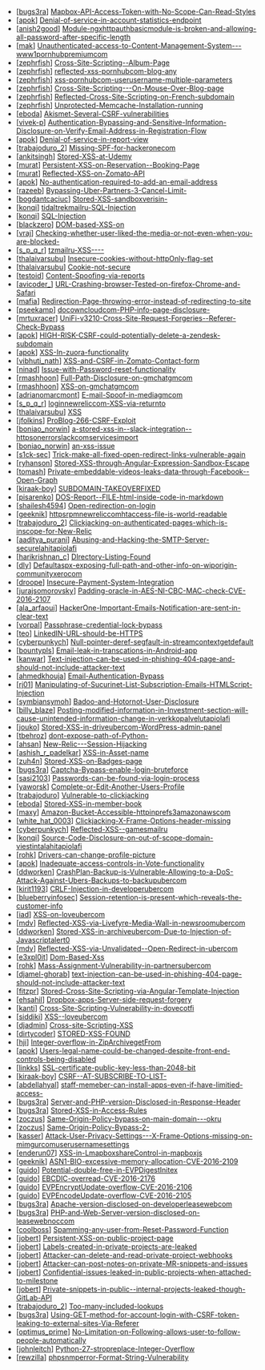* [[bugs3ra](https://hackerone.com/bugs3ra)] [Mapbox-API-Access-Token-with-No-Scope-Can-Read-Styles](https://hackerone.com/reports/122050)
* [[apok](https://hackerone.com/apok)] [Denial-of-service-in-account-statistics-endpoint](https://hackerone.com/reports/136221)
* [[anish2good](https://hackerone.com/anish2good)] [Module-ngxhttpauthbasicmodule-is-broken-and-allowing-all-password-after-specific-length](https://hackerone.com/reports/141239)
* [[mak](https://hackerone.com/mak)] [Unauthenticated-access-to-Content-Management-System---www1pornhubpremiumcom](https://hackerone.com/reports/72735)
* [[zephrfish](https://hackerone.com/zephrfish)] [Cross-Site-Scripting--Album-Page](https://hackerone.com/reports/82929)
* [[zephrfish](https://hackerone.com/zephrfish)] [reflected-xss-pornhubcom-blog-any](https://hackerone.com/reports/83566)
* [[zephrfish](https://hackerone.com/zephrfish)] [xss-pornhubcom-userusername-multiple-parameters](https://hackerone.com/reports/100550)
* [[zephrfish](https://hackerone.com/zephrfish)] [Cross-Site-Scripting---On-Mouse-Over-Blog-page](https://hackerone.com/reports/100552)
* [[zephrfish](https://hackerone.com/zephrfish)] [Reflected-Cross-Site-Scripting-on-French-subdomain](https://hackerone.com/reports/101108)
* [[zephrfish](https://hackerone.com/zephrfish)] [Unprotected-Memcache-Installation-running](https://hackerone.com/reports/119871)
* [[eboda](https://hackerone.com/eboda)] [Akismet-Several-CSRF-vulnerabilities](https://hackerone.com/reports/131108)
* [[vivek-p](https://hackerone.com/vivek-p)] [Authentication-Bypassing-and-Sensitive-Information-Disclosure-on-Verify-Email-Address-in-Registration-Flow](https://hackerone.com/reports/124151)
* [[apok](https://hackerone.com/apok)] [Denial-of-service-in-report-view](https://hackerone.com/reports/140720)
* [[trabajoduro_2](https://hackerone.com/trabajoduro_2)] [Missing-SPF-for-hackeronecom](https://hackerone.com/reports/131722)
* [[ankitsingh](https://hackerone.com/ankitsingh)] [Stored-XSS-at-Udemy](https://hackerone.com/reports/132602)
* [[murat](https://hackerone.com/murat)] [Persistent-XSS-on-Reservation--Booking-Page](https://hackerone.com/reports/123005)
* [[murat](https://hackerone.com/murat)] [Reflected-XSS-on-Zomato-API](https://hackerone.com/reports/125762)
* [[apok](https://hackerone.com/apok)] [No-authentication-required-to-add-an-email-address](https://hackerone.com/reports/139965)
* [[razeeb](https://hackerone.com/razeeb)] [Bypassing-Uber-Partners-3-Cancel-Limit-](https://hackerone.com/reports/125218)
* [[bogdantcaciuc](https://hackerone.com/bogdantcaciuc)] [Stored-XSS-sandboxverisin-](https://hackerone.com/reports/137127)
* [[konqi](https://hackerone.com/konqi)] [tidaltrekmailru-SQL-Injection](https://hackerone.com/reports/140899)
* [[konqi](https://hackerone.com/konqi)] [SQL-Injection](https://hackerone.com/reports/137956)
* [[blackzero](https://hackerone.com/blackzero)] [DOM-based-XSS-on](https://hackerone.com/reports/139875)
* [[vraj](https://hackerone.com/vraj)] [Checking-whether-user-liked-the-media-or-not-even-when-you-are-blocked-](https://hackerone.com/reports/111417)
* [[s_p_q_r](https://hackerone.com/s_p_q_r)] [tzmailru-XSS----](https://hackerone.com/reports/100500)
* [[thalaivarsubu](https://hackerone.com/thalaivarsubu)] [Insecure-cookies-without-httpOnly-flag-set](https://hackerone.com/reports/140760)
* [[thalaivarsubu](https://hackerone.com/thalaivarsubu)] [Cookie-not-secure](https://hackerone.com/reports/140742)
* [[testoid](https://hackerone.com/testoid)] [Content-Spoofing-via-reports](https://hackerone.com/reports/32137)
* [[avicoder_](https://hackerone.com/avicoder_)] [URL-Crashing-browser-Tested-on-firefox-Chrome-and-Safari](https://hackerone.com/reports/39139)
* [[mafia](https://hackerone.com/mafia)] [Redirection-Page-throwing-error-instead-of-redirecting-to-site](https://hackerone.com/reports/67929)
* [[pseekamp](https://hackerone.com/pseekamp)] [docowncloudcom-PHP-info-page-disclosure-](https://hackerone.com/reports/134216)
* [[mrtuxracer](https://hackerone.com/mrtuxracer)] [UniFi-v3210-Cross-Site-Request-Forgeries--Referer-Check-Bypass](https://hackerone.com/reports/52635)
* [[apok](https://hackerone.com/apok)] [HIGH-RISK-CSRF-could-potentially-delete-a-zendesk-subdomain](https://hackerone.com/reports/132049)
* [[apok](https://hackerone.com/apok)] [XSS-In-zuora-functionality](https://hackerone.com/reports/134434)
* [[vibhuti_nath](https://hackerone.com/vibhuti_nath)] [XSS-and-CSRF-in-Zomato-Contact-form](https://hackerone.com/reports/115248)
* [[ninad](https://hackerone.com/ninad)] [Issue-with-Password-reset-functionality](https://hackerone.com/reports/92251)
* [[rmashhoon](https://hackerone.com/rmashhoon)] [Full-Path-Disclosure-on-gmchatgmcom](https://hackerone.com/reports/111999)
* [[rmashhoon](https://hackerone.com/rmashhoon)] [XSS-on-gmchatgmcom](https://hackerone.com/reports/112001)
* [[adrianomarcmont](https://hackerone.com/adrianomarcmont)] [E-mail-Spoof-in-mediagmcom](https://hackerone.com/reports/116432)
* [[s_p_q_r](https://hackerone.com/s_p_q_r)] [loginnewreliccom-XSS-via-returnto](https://hackerone.com/reports/115860)
* [[thalaivarsubu](https://hackerone.com/thalaivarsubu)] [XSS](https://hackerone.com/reports/111131)
* [[jfolkins](https://hackerone.com/jfolkins)] [ProBlog-266-CSRF-Exploit](https://hackerone.com/reports/133847)
* [[boniao_norwin](https://hackerone.com/boniao_norwin)] [a-stored-xss-in--slack-integration--httpsonerrorslackcomservicesimport](https://hackerone.com/reports/33018)
* [[boniao_norwin](https://hackerone.com/boniao_norwin)] [an-xss-issue](https://hackerone.com/reports/99368)
* [[s1ck-sec](https://hackerone.com/s1ck-sec)] [Trick-make-all-fixed-open-redirect-links-vulnerable-again](https://hackerone.com/reports/104087)
* [[ryhanson](https://hackerone.com/ryhanson)] [Stored-XSS-through-Angular-Expression-Sandbox-Escape](https://hackerone.com/reports/124724)
* [[tomash](https://hackerone.com/tomash)] [Private-embeddable-videos-leaks-data-through-Facebook--Open-Graph](https://hackerone.com/reports/121919)
* [[kiraak-boy](https://hackerone.com/kiraak-boy)] [SUBDOMAIN-TAKEOVERFIXED](https://hackerone.com/reports/115628)
* [[pisarenko](https://hackerone.com/pisarenko)] [DOS-Report--FILE-html-inside-code-in-markdown](https://hackerone.com/reports/127827)
* [[shailesh4594](https://hackerone.com/shailesh4594)] [Open-redirection-on-login](https://hackerone.com/reports/123172)
* [[geeknik](https://hackerone.com/geeknik)] [httpsrpmnewreliccomhtaccess-file-is-world-readable](https://hackerone.com/reports/123074)
* [[trabajoduro_2](https://hackerone.com/trabajoduro_2)] [Clickjacking-on-authenticated-pages-which-is-inscope-for-New-Relic](https://hackerone.com/reports/128645)
* [[aaditya_purani](https://hackerone.com/aaditya_purani)] [Abusing-and-Hacking-the-SMTP-Server-securelahitapiolafi](https://hackerone.com/reports/138315)
* [[harikrishnan_c](https://hackerone.com/harikrishnan_c)] [DIrectory-Listing-Found](https://hackerone.com/reports/138558)
* [[dly](https://hackerone.com/dly)] [Defaultaspx-exposing-full-path-and-other-info-on-wiporigin-communityxerocom](https://hackerone.com/reports/122898)
* [[droope](https://hackerone.com/droope)] [Insecure-Payment-System-Integration](https://hackerone.com/reports/129942)
* [[jurajsomorovsky](https://hackerone.com/jurajsomorovsky)] [Padding-oracle-in-AES-NI-CBC-MAC-check-CVE-2016-2107](https://hackerone.com/reports/136986)
* [[ala_arfaoui](https://hackerone.com/ala_arfaoui)] [HackerOne-Important-Emails-Notification-are-sent-in-clear-text](https://hackerone.com/reports/127175)
* [[vorpal](https://hackerone.com/vorpal)] [Passphrase-credential-lock-bypass](https://hackerone.com/reports/139626)
* [[teo](https://hackerone.com/teo)] [LinkedIN-URL-should-be-HTTPS](https://hackerone.com/reports/1093)
* [[cyberpunkych](https://hackerone.com/cyberpunkych)] [Null-pointer-deref-segfault-in-streamcontextgetdefault](https://hackerone.com/reports/125397)
* [[bountypls](https://hackerone.com/bountypls)] [Email-leak-in-transcations-in-Android-app](https://hackerone.com/reports/126376)
* [[kanwar](https://hackerone.com/kanwar)] [Text-injection-can-be-used-in-phishing-404-page-and-should-not-include-attacker-text](https://hackerone.com/reports/138786)
* [[ahmedkhouja](https://hackerone.com/ahmedkhouja)] [Email-Authentication-Bypass](https://hackerone.com/reports/135283)
* [[rj01](https://hackerone.com/rj01)] [Manipulating-of-Sucurinet-List-Subscription-Emails-HTMLScript-Injection](https://hackerone.com/reports/116214)
* [[symbiansymoh](https://hackerone.com/symbiansymoh)] [Badoo-and-Hotornot-User-Disclosure](https://hackerone.com/reports/130453)
* [[billy_blaze](https://hackerone.com/billy_blaze)] [Posting-modified-information-in-Investment-section-will-cause-unintended-information-change-in-verkkopalvelutapiolafi](https://hackerone.com/reports/126209)
* [[jouko](https://hackerone.com/jouko)] [Stored-XSS-in-driveubercom-WordPress-admin-panel](https://hackerone.com/reports/126099)
* [[tbehroz](https://hackerone.com/tbehroz)] [dont-expose-path-of-Python-](https://hackerone.com/reports/138659)
* [[ahsan](https://hackerone.com/ahsan)] [New-Relic---Session-Hijacking](https://hackerone.com/reports/137480)
* [[ashish_r_padelkar](https://hackerone.com/ashish_r_padelkar)] [XSS-in-Asset-name](https://hackerone.com/reports/133744)
* [[zuh4n](https://hackerone.com/zuh4n)] [Stored-XSS-on-Badges-page](https://hackerone.com/reports/137845)
* [[bugs3ra](https://hackerone.com/bugs3ra)] [Captcha-Bypass-enable-login-bruteforce](https://hackerone.com/reports/124173)
* [[sasi2103](https://hackerone.com/sasi2103)] [Passwords-can-be-found-via-login-process](https://hackerone.com/reports/119454)
* [[yaworsk](https://hackerone.com/yaworsk)] [Complete-or-Edit-Another-Users-Profile](https://hackerone.com/reports/123731)
* [[trabajoduro](https://hackerone.com/trabajoduro)] [Vulnerable-to-clickjacking](https://hackerone.com/reports/123782)
* [[eboda](https://hackerone.com/eboda)] [Stored-XSS-in-member-book](https://hackerone.com/reports/129342)
* [[maxy](https://hackerone.com/maxy)] [Amazon-Bucket-Accessible-httpinprefs3amazonawscom](https://hackerone.com/reports/137487)
* [[white_hat_0003](https://hackerone.com/white_hat_0003)] [Clickjacking-X-Frame-Options-header-missing](https://hackerone.com/reports/129650)
* [[cyberpunkych](https://hackerone.com/cyberpunkych)] [Reflected-XSS--gamesmailru](https://hackerone.com/reports/123093)
* [[konqi](https://hackerone.com/konqi)] [Source-Code-Disclosure-on-out-of-scope-domain-viestintalahitapiolafi](https://hackerone.com/reports/134406)
* [[rohk](https://hackerone.com/rohk)] [Drivers-can-change-profile-picture](https://hackerone.com/reports/101063)
* [[apok](https://hackerone.com/apok)] [Inadequate-access-controls-in-Vote-functionality](https://hackerone.com/reports/137503)
* [[ddworken](https://hackerone.com/ddworken)] [CrashPlan-Backup-is-Vulnerable-Allowing-to-a-DoS-Attack-Against-Ubers-Backups-to-backupubercom](https://hackerone.com/reports/131560)
* [[kirit1193](https://hackerone.com/kirit1193)] [CRLF-Injection-in-developerubercom](https://hackerone.com/reports/125984)
* [[blueberryinfosec](https://hackerone.com/blueberryinfosec)] [Session-retention-is-present-which-reveals-the-customer-info](https://hackerone.com/reports/125634)
* [[iad](https://hackerone.com/iad)] [XSS-on-loveubercom](https://hackerone.com/reports/125179)
* [[mdv](https://hackerone.com/mdv)] [Reflected-XSS-via-Livefyre-Media-Wall-in-newsroomubercom](https://hackerone.com/reports/134061)
* [[ddworken](https://hackerone.com/ddworken)] [Stored-XSS-in-archiveubercom-Due-to-Injection-of-Javascriptalert0](https://hackerone.com/reports/126906)
* [[mdv](https://hackerone.com/mdv)] [Reflected-XSS-via-Unvalidated--Open-Redirect-in-ubercom](https://hackerone.com/reports/125791)
* [[e3xpl0it](https://hackerone.com/e3xpl0it)] [Dom-Based-Xss](https://hackerone.com/reports/125498)
* [[rohk](https://hackerone.com/rohk)] [Mass-Assignment-Vulnerability-in-partnersubercom](https://hackerone.com/reports/99424)
* [[djamel-ghorab](https://hackerone.com/djamel-ghorab)] [text-injection-can-be-used-in-phishing-404-page-should-not-include-attacker-text](https://hackerone.com/reports/106348)
* [[fitzpr](https://hackerone.com/fitzpr)] [Stored-Cross-Site-Scripting-via-Angular-Template-Injection](https://hackerone.com/reports/132658)
* [[ehsahil](https://hackerone.com/ehsahil)] [Dropbox-apps-Server-side-request-forgery](https://hackerone.com/reports/137229)
* [[kanti](https://hackerone.com/kanti)] [Cross-Site-Scripting-Vulnerability-in-dovecotfi](https://hackerone.com/reports/135316)
* [[siddiki](https://hackerone.com/siddiki)] [XSS--loveubercom](https://hackerone.com/reports/117068)
* [[djadmin](https://hackerone.com/djadmin)] [Cross-site-Scripting-XSS](https://hackerone.com/reports/126049)
* [[dirtycoder](https://hackerone.com/dirtycoder)] [STORED-XSS-FOUND](https://hackerone.com/reports/136396)
* [[hji](https://hackerone.com/hji)] [Integer-overflow-in-ZipArchivegetFrom](https://hackerone.com/reports/135152)
* [[apok](https://hackerone.com/apok)] [Users-legal-name-could-be-changed-despite-front-end-controls-being-disabled](https://hackerone.com/reports/131192)
* [[linkks](https://hackerone.com/linkks)] [SSL-certificate-public-key-less-than-2048-bit](https://hackerone.com/reports/115271)
* [[kiraak-boy](https://hackerone.com/kiraak-boy)] [CSRF--AT-SUBSCRIBE-TO-LIST-](https://hackerone.com/reports/115323)
* [[abdellahyal](https://hackerone.com/abdellahyal)] [staff-memeber-can-install-apps-even-if-have-limitied-access-](https://hackerone.com/reports/134757)
* [[bugs3ra](https://hackerone.com/bugs3ra)] [Server-and-PHP-version-Disclosed-in-Response-Header](https://hackerone.com/reports/123194)
* [[bugs3ra](https://hackerone.com/bugs3ra)] [Stored-XSS-in-Access-Rules](https://hackerone.com/reports/123905)
* [[zoczus](https://hackerone.com/zoczus)] [Same-Origin-Policy-bypass-on-main-domain---okru](https://hackerone.com/reports/102234)
* [[zoczus](https://hackerone.com/zoczus)] [Same-Origin-Policy-Bypass-2-](https://hackerone.com/reports/102236)
* [[kasser](https://hackerone.com/kasser)] [Attack-User-Privacy-Settings---X-Frame-Options-missing-on-mimgurcomuserusernamesettings](https://hackerone.com/reports/103178)
* [[enderun07](https://hackerone.com/enderun07)] [XSS-in-LmapboxshareControl-in-mapboxjs](https://hackerone.com/reports/99245)
* [[geeknik](https://hackerone.com/geeknik)] [ASN1-BIO-excessive-memory-allocation-CVE-2016-2109](https://hackerone.com/reports/134880)
* [[guido](https://hackerone.com/guido)] [Potential-double-free-in-EVPDigestInitex](https://hackerone.com/reports/135027)
* [[guido](https://hackerone.com/guido)] [EBCDIC-overread-CVE-2016-2176](https://hackerone.com/reports/135946)
* [[guido](https://hackerone.com/guido)] [EVPEncryptUpdate-overflow-CVE-2016-2106](https://hackerone.com/reports/135945)
* [[guido](https://hackerone.com/guido)] [EVPEncodeUpdate-overflow-CVE-2016-2105](https://hackerone.com/reports/135944)
* [[bugs3ra](https://hackerone.com/bugs3ra)] [Apache-version-disclosed-on-developerleasewebcom](https://hackerone.com/reports/117593)
* [[bugs3ra](https://hackerone.com/bugs3ra)] [PHP-and-Web-Server-version-disclosed-on-leasewebnoccom](https://hackerone.com/reports/117385)
* [[coolboss](https://hackerone.com/coolboss)] [Spamming-any-user-from-Reset-Password-Function](https://hackerone.com/reports/12782)
* [[jobert](https://hackerone.com/jobert)] [Persistent-XSS-on-public-project-page](https://hackerone.com/reports/129736)
* [[jobert](https://hackerone.com/jobert)] [Labels-created-in-private-projects-are-leaked](https://hackerone.com/reports/132777)
* [[jobert](https://hackerone.com/jobert)] [Attacker-can-delete-and-read-private-project-webhooks](https://hackerone.com/reports/134292)
* [[jobert](https://hackerone.com/jobert)] [Attacker-can-post-notes-on-private-MR-snippets-and-issues](https://hackerone.com/reports/134299)
* [[jobert](https://hackerone.com/jobert)] [Confidential-issues-leaked-in-public-projects-when-attached-to-milestone](https://hackerone.com/reports/134300)
* [[jobert](https://hackerone.com/jobert)] [Private-snippets-in-public--internal-projects-leaked-though-GitLab-API](https://hackerone.com/reports/134305)
* [[trabajoduro_2](https://hackerone.com/trabajoduro_2)] [Too-many-included-lookups](https://hackerone.com/reports/125400)
* [[bugs3ra](https://hackerone.com/bugs3ra)] [Using-GET-method-for-account-login-with-CSRF-token-leaking-to-external-sites-Via-Referer](https://hackerone.com/reports/76733)
* [[optimus_prime](https://hackerone.com/optimus_prime)] [No-Limitation-on-Following-allows-user-to-follow-people-automatically](https://hackerone.com/reports/43846)
* [[johnleitch](https://hackerone.com/johnleitch)] [Python-27-stropreplace-Integer-Overflow](https://hackerone.com/reports/129771)
* [[rewzilla](https://hackerone.com/rewzilla)] [phpsnmperror-Format-String-Vulnerability](https://hackerone.com/reports/127212)
